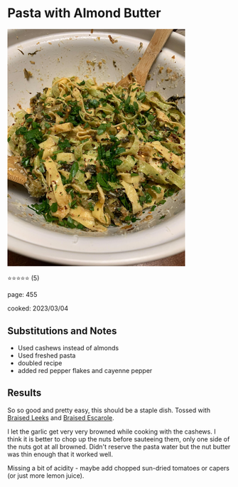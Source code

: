 # Pasta with Almond Butter
<img src="/cooking/photos/2023-03-04_pasta-with-almond-butter.jpg" alt="Pasta in bowl" width="400"/> 

:star::star::star::star::star: (5)

page: 455

cooked: 2023/03/04

## Substitutions and Notes
- Used cashews instead of almonds
- Used freshed pasta
- doubled recipe
- added red pepper flakes and cayenne pepper

## Results
So so good and pretty easy, this should be a staple dish. Tossed with [Braised Leeks](/cooking/reviews/2023-03-01_braised-leeks) and [Braised Escarole](/cooking/reviews/2023-03-01_braised-escarole). 

I let the garlic get very very browned while cooking with the cashews. I think it is better to chop up the nuts before sauteeing them, only one side of the nuts got at all browned. Didn't reserve the pasta water but the nut butter was thin enough that it worked well. 

Missing a bit of acidity - maybe add chopped sun-dried tomatoes or capers (or just more lemon juice).